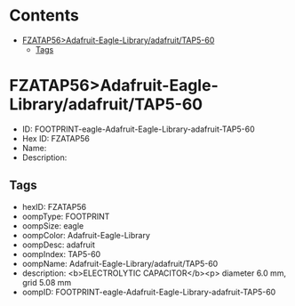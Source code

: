 



Contents
========

* [FZATAP56>Adafruit-Eagle-Library/adafruit/TAP5-60](#fzatap56adafruit-eagle-libraryadafruittap5-60)
	* [Tags](#tags)

# FZATAP56>Adafruit-Eagle-Library/adafruit/TAP5-60

- ID: FOOTPRINT-eagle-Adafruit-Eagle-Library-adafruit-TAP5-60
- Hex ID: FZATAP56
- Name: 
- Description: 

## Tags

- hexID: FZATAP56
- oompType: FOOTPRINT
- oompSize: eagle
- oompColor: Adafruit-Eagle-Library
- oompDesc: adafruit
- oompIndex: TAP5-60
- oompName: Adafruit-Eagle-Library/adafruit/TAP5-60
- description: &lt;b&gt;ELECTROLYTIC CAPACITOR&lt;/b&gt;&lt;p&gt;
diameter 6.0 mm, grid 5.08 mm
- oompID: FOOTPRINT-eagle-Adafruit-Eagle-Library-adafruit-TAP5-60
